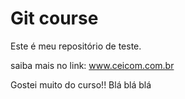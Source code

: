 # Git course

Este é meu repositório de teste.

saiba mais no link: www.ceicom.com.br

Gostei muito do curso!! Blá blá blá

